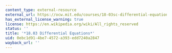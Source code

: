 ```yaml
---
content_type: external-resource
external_url: https://ocw.mit.edu/courses/18-03sc-differential-equations-fall-2011
has_external_license_warning: true
license: https://en.wikipedia.org/wiki/All_rights_reserved
status: ''
title: '*18.03 Differential Equations*'
uid: 0ebc1d91-4be7-4572-a393-edd7240a2847
wayback_url: ''
---
```

